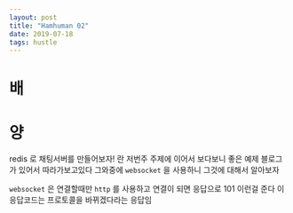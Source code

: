 ```yaml
---
layout: post
title: "Hamhuman 02"
date: 2019-07-18
tags: hustle
---
```

# 배

# 양
redis 로 채팅서버를 만들어보자! 란 저번주 주제에 이어서 보다보니 좋은 예제 블로그가 있어서 따라가보고있다 그와중에 `websocket` 을 사용하니 그것에 대해서 알아보자

`websocket` 은 연결할때만 `http` 를 사용하고
연결이 되면 응답으로 101 이런걸 준다 이 응답코드는
프로토콜을 바뀌겠다라는 응답임
